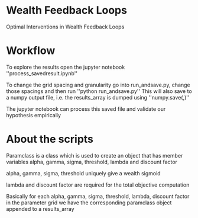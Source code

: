 # Wealth Feedback Loops
Optimal Interventions in Wealth Feedback Loops

# Workflow

To explore the results open the jupyter notebook ''process_savedresult.ipynb''

To change the grid spacing and granularity go into run_andsave.py, change those spacings and then run ''python run_andsave.py''
This will also save to a numpy output file, i.e. the results_array is dumped using ''numpy.save(,)''

The jupyter notebook can process this saved file and validate our hypothesis empirically 

# About the scripts

Paramclass is a class which is used to create an object that has member variables alpha, gamma, sigma, threshold, lambda and discount factor

alpha, gamma, sigma, threshold uniquely give a wealth sigmoid

lambda and discount factor are required for the total objective computation

Basically for each alpha, gamma, sigma, threshold, lambda, discount factor in the parameter grid we have the corresponding paramclass object appended to a results_array